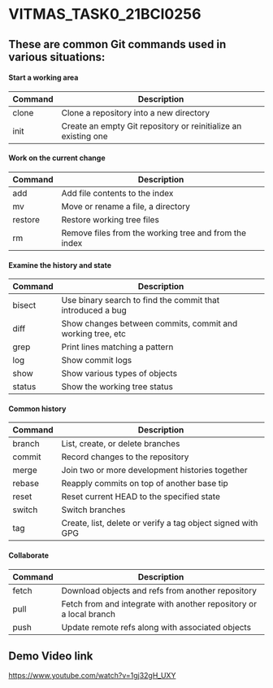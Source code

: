 # VITMAS_TASK0_21BCI0256

## These are common Git commands used in various situations:

#### Start a working area 
| Command | Description |
| -------- | ------- |
|   clone  |   Clone a repository into a new directory |
|   init    |  Create an empty Git repository or reinitialize an existing one |

#### Work on the current change 
| Command | Description |
| ------- | ------- |
|   add    |   Add file contents to the index |
|   mv      |  Move or rename a file, a directory |
|   restore  | Restore working tree files |
|   rm      |  Remove files from the working tree and from the index |

#### Examine the history and state 
| Command | Description |
| -------- | ------- |
|   bisect   | Use binary search to find the commit that introduced a bug |
|   diff     |  Show changes between commits, commit and working tree, etc |
|   grep     |Print lines matching a pattern |
|   log      | Show commit logs |
|   show     | Show various types of objects |
|   status   | Show the working tree status |

#### Common history
| Command | Description |
| -------- | ------- |
  | branch  |  List, create, or delete branches |
  | commit  |  Record changes to the repository |
  | merge   |  Join two or more development histories together |
  | rebase  |  Reapply commits on top of another base tip |
  | reset   |  Reset current HEAD to the specified state |
  | switch  |  Switch branches |
  | tag     |  Create, list, delete or verify a tag object signed with GPG |

#### Collaborate 
| Command | Description |
| -------- | ------- |
|   fetch   |  Download objects and refs from another repository |
|   pull    |  Fetch from and integrate with another repository or a local branch |
|   push    |  Update remote refs along with associated objects |

## Demo Video link
https://www.youtube.com/watch?v=1gj32gH_UXY
